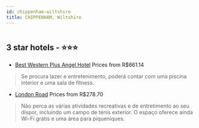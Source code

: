 ```yaml
---
id: chippenham-wiltshire
title: CHIPPENHAM, Wiltshire
---
```


<center><img src="https://i.travelapi.com/hotels/1000000/800000/790300/790207/1243e6be_z.jpg" alt="" /></center>


##  3 star hotels - ⭐️⭐️⭐️

-    [Best Western Plus Angel Hotel](https://www.hurb.com/br/aud/https://www.hurb.com/br/hotels/chippenham/best-western-plus-angel-hotel-HT-B3SL?cmp=18055) Prices from R$661.14
   > Se procura lazer e entretenimento, poderá contar com uma piscina interior e uma sala de fitness.
-    [London Road](https://www.hurb.com/br/aud/https://www.hurb.com/br/hotels/chippenham/london-road-HT-R191?cmp=18055) Prices from R$278.70
   > Não perca as várias atividades recreativas e de entretimento ao seu dispor, incluindo um campo de ténis exterior. O espaço oferece ainda Wi-Fi grátis e uma área para piqueniques.
